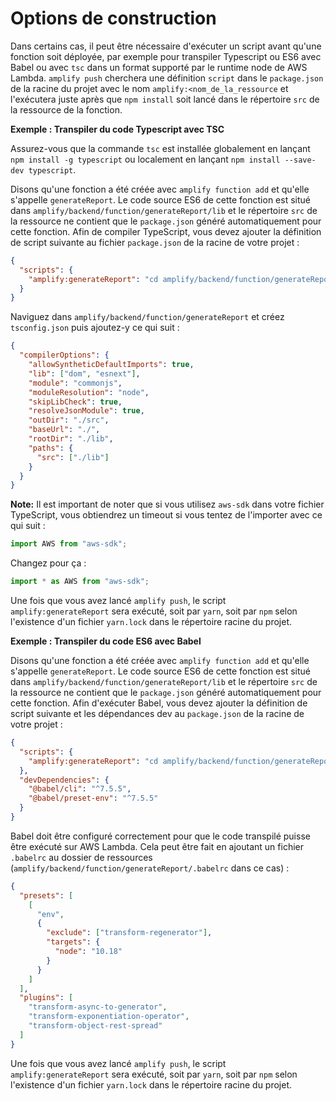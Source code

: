# Options de construction

Dans certains cas, il peut être nécessaire d'exécuter un script avant qu'une fonction soit déployée, par exemple pour transpiler Typescript ou ES6 avec Babel ou avec `tsc` dans un format supporté par le runtime node de AWS Lambda. `amplify push` cherchera une définition `script` dans le `package.json` de la racine du projet avec le nom `amplify:<nom_de_la_ressource` et l'exécutera juste après que `npm install` soit lancé dans le répertoire `src` de la ressource de la fonction.

**Exemple : Transpiler du code Typescript avec TSC**

Assurez-vous que la commande `tsc` est installée globalement en lançant `npm install -g typescript` ou localement en lançant `npm install --save-dev typescript`.

Disons qu'une fonction a été créée avec `amplify function add` et qu'elle s'appelle `generateReport`. Le code source ES6 de cette fonction est situé dans `amplify/backend/function/generateReport/lib` et le répertoire `src` de la ressource ne contient que le `package.json` généré automatiquement pour cette fonction. Afin de compiler TypeScript, vous devez ajouter la définition de script suivante au fichier `package.json` de la racine de votre projet :

```json
{
  "scripts": {
    "amplify:generateReport": "cd amplify/backend/function/generateReport && tsc -p ./tsconfig.json && cd -"
  }
}
```

Naviguez dans `amplify/backend/function/generateReport` et créez `tsconfig.json` puis ajoutez-y ce qui suit :

```json
{
  "compilerOptions": {
    "allowSyntheticDefaultImports": true,
    "lib": ["dom", "esnext"],
    "module": "commonjs",
    "moduleResolution": "node",
    "skipLibCheck": true,
    "resolveJsonModule": true,
    "outDir": "./src",
    "baseUrl": "./",
    "rootDir": "./lib",
    "paths": {
      "src": ["./lib"]
    }
  }
}
```

**Note:** Il est important de noter que si vous utilisez `aws-sdk` dans votre fichier TypeScript, vous obtiendrez un timeout si vous tentez de l'importer avec ce qui suit :

```js
import AWS from "aws-sdk";
```

Changez pour ça :

```js
import * as AWS from "aws-sdk";
```

Une fois que vous avez lancé `amplify push`, le script `amplify:generateReport` sera exécuté, soit par `yarn`, soit par `npm` selon l'existence d'un fichier `yarn.lock` dans le répertoire racine du projet.

**Exemple : Transpiler du code ES6 avec Babel**

Disons qu'une fonction a été créée avec `amplify function add` et qu'elle s'appelle `generateReport`. Le code source ES6 de cette fonction est situé dans `amplify/backend/function/generateReport/lib` et le répertoire `src` de la ressource ne contient que le `package.json` généré automatiquement pour cette fonction. Afin d'exécuter Babel, vous devez ajouter la définition de script suivante et les dépendances dev au `package.json` de la racine de votre projet :

```json
{
  "scripts": {
    "amplify:generateReport": "cd amplify/backend/function/generateReport && babel lib -d src && cd -"
  },
  "devDependencies": {
    "@babel/cli": "^7.5.5",
    "@babel/preset-env": "^7.5.5"
  }
}
```

Babel doit être configuré correctement pour que le code transpilé puisse être exécuté sur AWS Lambda. Cela peut être fait en ajoutant un fichier `.babelrc` au dossier de ressources (`amplify/backend/function/generateReport/.babelrc` dans ce cas) :

```json
{
  "presets": [
    [
      "env",
      {
        "exclude": ["transform-regenerator"],
        "targets": {
          "node": "10.18"
        }
      }
    ]
  ],
  "plugins": [
    "transform-async-to-generator",
    "transform-exponentiation-operator",
    "transform-object-rest-spread"
  ]
}
```

Une fois que vous avez lancé `amplify push`, le script `amplify:generateReport` sera exécuté, soit par `yarn`, soit par `npm` selon l'existence d'un fichier `yarn.lock` dans le répertoire racine du projet.
